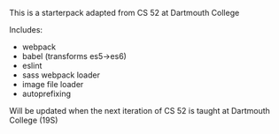 This is a starterpack adapted from CS 52 at Dartmouth College

Includes:
- webpack
- babel (transforms es5->es6)
- eslint
- sass webpack loader
- image file loader
- autoprefixing

Will be updated when the next iteration of CS 52 is taught at Dartmouth College (19S)
